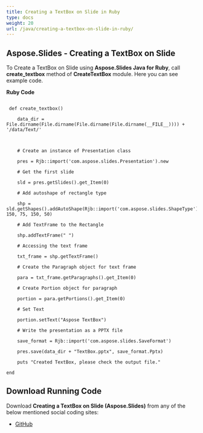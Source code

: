 ```yaml
---
title: Creating a TextBox on Slide in Ruby
type: docs
weight: 20
url: /java/creating-a-textbox-on-slide-in-ruby/
---
```


## **Aspose.Slides - Creating a TextBox on Slide**
To Create a TextBox on Slide using **Aspose.Slides Java for Ruby**, call **create_textbox** method of **CreateTextBox** module. Here you can see example code.

**Ruby Code**

```

 def create_textbox()

    data_dir = File.dirname(File.dirname(File.dirname(File.dirname(__FILE__)))) + '/data/Text/'



    # Create an instance of Presentation class

    pres = Rjb::import('com.aspose.slides.Presentation').new

    # Get the first slide

    sld = pres.getSlides().get_Item(0)

    # Add autoshape of rectangle type

    shp = sld.getShapes().addAutoShape(Rjb::import('com.aspose.slides.ShapeType').Rectangle, 150, 75, 150, 50)

    # Add TextFrame to the Rectangle

    shp.addTextFrame(" ")

    # Accessing the text frame

    txt_frame = shp.getTextFrame()

    # Create the Paragraph object for text frame

    para = txt_frame.getParagraphs().get_Item(0)

    # Create Portion object for paragraph

    portion = para.getPortions().get_Item(0)

    # Set Text

    portion.setText("Aspose TextBox")

    # Write the presentation as a PPTX file

    save_format = Rjb::import('com.aspose.slides.SaveFormat')

    pres.save(data_dir + "TextBox.pptx", save_format.Pptx)

    puts "Created TextBox, please check the output file."

end

```
## **Download Running Code**
Download **Creating a TextBox on Slide (Aspose.Slides)** from any of the below mentioned social coding sites:

- [GitHub](https://github.com/aspose-slides/Aspose.Slides-for-Java/blob/master/Plugins/Aspose_Slides_Java_for_Ruby/lib/asposeslidesjava/Text/createtextbox.rb)
